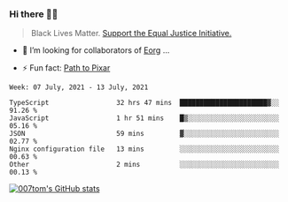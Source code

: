 ### Hi there 👋🏿

<!--
**007tom/007tom** is a ✨ _special_ ✨ repository because its `README.md` (this file) appears on your GitHub profile.

Here are some ideas to get you started:
-->

> Black Lives Matter. [Support the Equal Justice Initiative.](https://support.eji.org/give/153413/#!/donation/checkout)

<!--
- 🔭 I’m currently working on ...
- 🌱 I’m currently learning ...
-->
- 👯 I’m looking for collaborators of [Eorg](https://github.com/zhyd1997/Eorg) ...

<!--
- 🤔 I’m looking for help with ...
- 💬 Ask me about ...
- 📫 How to reach me: ...
- 😄 Pronouns: ...
-->

- ⚡ Fun fact: [Path to Pixar](https://bunnyhobby.github.io/)
<!--
-->

<!--START_SECTION:waka-->
```text
Week: 07 July, 2021 - 13 July, 2021

TypeScript                 32 hrs 47 mins  ██████████████████████▓░░   91.26 % 
JavaScript                 1 hr 51 mins    █▒░░░░░░░░░░░░░░░░░░░░░░░   05.16 % 
JSON                       59 mins         ▓░░░░░░░░░░░░░░░░░░░░░░░░   02.77 % 
Nginx configuration file   13 mins         ░░░░░░░░░░░░░░░░░░░░░░░░░   00.63 % 
Other                      2 mins          ░░░░░░░░░░░░░░░░░░░░░░░░░   00.13 % 
```
<!--END_SECTION:waka-->


[![007tom's GitHub stats](https://github-readme-stats.vercel.app/api?username=007tom&count_private=true&show_icons=true&theme=react)
](https://github.com/anuraghazra/github-readme-stats)
